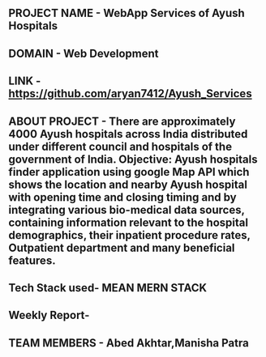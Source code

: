 ## PROJECT NAME - WebApp Services of Ayush Hospitals


## DOMAIN - Web Development



## LINK - https://github.com/aryan7412/Ayush_Services


## ABOUT PROJECT - There are approximately 4000 Ayush hospitals across India distributed under different council and hospitals of the government of India. Objective: Ayush hospitals finder application using google Map API which shows the location and nearby Ayush hospital with opening time and closing timing and by integrating various bio-medical data sources, containing information relevant to the hospital demographics, their inpatient procedure rates, Outpatient department and many beneficial features.


## Tech Stack used- MEAN MERN STACK


## Weekly Report-


## TEAM MEMBERS - Abed Akhtar,Manisha Patra
